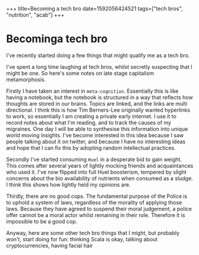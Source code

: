 +++
title=Becoming a tech bro
date=1592056424521
tags=["tech bros", "nutrition", "acab"]
+++
# Becominga tech bro
I've recently started doing a few things that might qualify me as a tech bro.

I've spent a long time laughing at tech bros, whilst secretly suspecting that I might be one. So here's some notes on late stage capitalism metamorphosis.

Firstly I have taken an interest in `meta-cognition`. Essentially this is like having a notebook, but the notebook is structured in a way that reflects how thoughts are stored in our brains. Topics are linked, and the links are multi directional. I think this is how Tim Berners-Lee originally wanted hyperlinks to work, so essentially I am creating a private early internet. I use it to record notes about what I'm reading, and to track the causes of my migraines. One day I will be able to synthesise this information into unique world moving insights.
I've become interested in this idea because I saw people talking about it on
twitter, and because I have no interesting ideas and hope that I can fix this by
adopting random intellectual practices.

Secondly I've started consuming `Huel` in a desperate bid to gain weight. This comes after several years of lightly mocking friends and acquaintances who used it. I've now flipped into full Huel boosterism, tempered by slight concerns about the bio availability of nutrients when consumed as a sludge. I think this shows how lightly held my opinions are.

Thirdly, there are no good cops. The fundamental purpose of the Police is to uphold a system of laws, regardless of the morality of applying those laws. Because they have agreed to suspend their moral judgement, a police offer cannot be a moral actor whilst remaining in their role. Therefore it is impossible to be a good cop.

Anyway, here are some other tech bro things that I might, but probably won't, start doing for fun:
thinking Scala is okay, talking about cryptocurrencies, having facial hair
